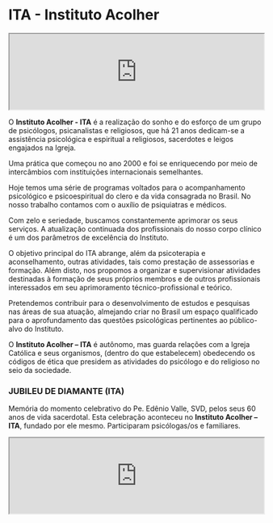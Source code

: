 # ITA - Instituto Acolher

<div class="videoWrapper">
<iframe width="100%" src="https://www.youtube.com/embed/ba1Knhga0KQ" allow="accelerometer; autoplay; clipboard-write; encrypted-media; gyroscope; picture-in-picture" allowfullscreen></iframe>
</div>

O **Instituto Acolher - ITA** é a realização do sonho e do esforço de um grupo
de psicólogos, psicanalistas e religiosos, que há 21 anos dedicam-se
a assistência psicológica e espiritual a religiosos, sacerdotes e leigos
engajados na Igreja.

Uma prática que começou no ano 2000 e foi se enriquecendo por meio de
intercâmbios com instituições internacionais semelhantes.

Hoje temos uma série de programas voltados para o acompanhamento psicológico
e psicoespiritual do clero e da vida consagrada no Brasil. No nosso trabalho
contamos com o auxílio de psiquiatras e médicos.

Com zelo e seriedade, buscamos constantemente aprimorar os seus serviços.
A atualização continuada dos profissionais do nosso corpo clínico é um dos
parâmetros de excelência do Instituto.

O objetivo principal do ITA abrange, além da psicoterapia e aconselhamento,
outras atividades, tais como prestação de assessorias e formação. Além disto,
nos propomos a organizar e supervisionar atividades destinadas à formação de
seus próprios membros e de outros profissionais interessados em seu
aprimoramento técnico-profissional e teórico. 

Pretendemos contribuir para o desenvolvimento de estudos e pesquisas nas áreas
de sua atuação, almejando criar no Brasil um espaço qualificado para
o aprofundamento das questões psicológicas pertinentes ao público-alvo do
Instituto.

O **Instituto Acolher – ITA** é autônomo, mas guarda relações com a Igreja Católica
e seus organismos, (dentro do que estabelecem) obedecendo os códigos de ética
que presidem as atividades do psicólogo e do religioso no seio da sociedade.

### JUBILEU DE DIAMANTE (ITA)

Memória do momento celebrativo do Pe. Edênio Valle, SVD, pelos seus 60 anos de
vida sacerdotal. Esta celebração aconteceu no **Instituto Acolher – ITA**, fundado
por ele mesmo. Participaram psicólogas/os e familiares.

<div class="videoWrapper">
<iframe width="100%" src="https://www.youtube.com/embed/QG-oEmVYmiM" allow="accelerometer; autoplay; clipboard-write; encrypted-media; gyroscope; picture-in-picture" allowfullscreen></iframe>
</div>
